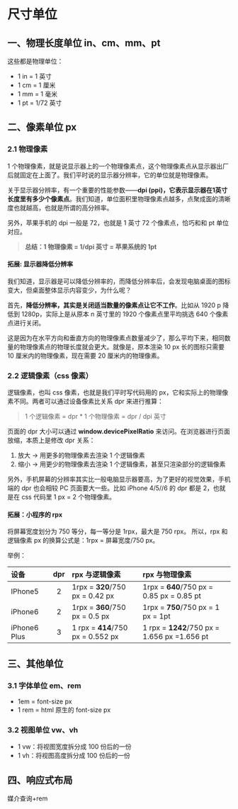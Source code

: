 # 尺寸单位

## 一、物理长度单位 in、cm、mm、pt 
这些都是物理单位：
- 1 in = 1 英寸
- 1 cm = 1 厘米
- 1 mm = 1 毫米
- 1 pt = 1/72 英寸 

## 二、像素单位 px 

### 2.1 物理像素
1 个物理像素，就是说显示器上的一个物理像素点，这个物理像素点从显示器出厂后就固定在上面了。我们平时说的显示器分辨率，它的单位就是物理像素。

关于显示器分辨率，有一个重要的性能参数——**dpi (ppi)，它表示显示器在1英寸长度里有多少个像素点**。我们知道，单位面积里物理像素点越多，点聚成面的清晰度也就越高，也就是所谓的高分辨率。

另外，苹果手机的 dpi 一般是 72，也就是 1 英寸 72 个像素点，恰巧和和 pt 单位对应。 
> **总结：1 物理像素 = 1/dpi 英寸 = 苹果系统的 1pt**

#### 拓展: 显示器降低分辨率
我们知道，显示器是可以降低分辨率的，而降低分辨率后，会发现电脑桌面的图标变大，但桌面整体显示内容变少，为什么呢？

首先，**降低分辨率，其实是关闭适当数量的像素点让它不工作**。比如从 1920 p 降低到  1280p，实际上是从原本 n 英寸里的 1920 个像素点里平均挑选 640 个像素点进行关闭。

这是因为在水平方向和垂直方向的物理像素点数量减少了，那么平均下来，相同数量的物理像素点的物理长度就会更大。就像是，原本渲染 10 px 长的图标只需要 10 厘米内的物理像素，现在需要 20 厘米内的物理像素。 

### 2.2 逻辑像素（css 像素）
逻辑像素，也叫 css 像素，也就是我们平时写代码用的 px，它和实际上的物理像素不同。两者可以通过设备像素比关系 dpr 来进行推算：
> 1 个逻辑像素 = dpr * 1 个物理像素 = dpr / dpi 英寸

页面的 dpr 大小可以通过 **window.devicePixelRatio** 来访问。在浏览器进行页面放缩，本质上是修改 dpr 关系：
1. 放大 → 用更多的物理像素去渲染 1 个逻辑像素
2. 缩小 → 用更少的物理像素去渲染 1 个逻辑像素，甚至只渲染部分的逻辑像素

另外，手机屏幕的分辨率其实比一般电脑显示器要高，为了更好的视觉效果，手机端的 dpr 也会相较 PC 页面要大一些。比如 iPhone 4/5//6 的 dpr 都是 2，也就是在 css 代码里 1 px = 2 个物理像素。

#### 拓展：小程序的 rpx
将屏幕宽度划分为 750 等分，每一等分是 1rpx，最大是 750 rpx。
所以，rpx 和逻辑像素 px 的换算公式是：1rpx = 屏幕宽度/750 px。

举例：

| 设备         | dpr  | rpx 与逻辑像素                    | rpx 与物理像素                               |
| :----------- | :--: | :--- | :---- |
| IPhone5      |  2   | 1rpx = **320**/750 px = 0.42 px   | 1rpx = **640**/750 px = 0.85 px = 0.85 pt    |
| iPhone6      |  2   | 1rpx = **360**/750 px = 0.5 px    | 1rpx = **750**/750 px = 1 px = 1pt           |
| iPhone6 Plus |  3   | 1 rpx = **414**/750 px = 0.552 px | 1 rpx = **1242**/750 px = 1.656 px =1.656 pt |

## 三、其他单位

### 3.1 字体单位 em、rem
- 1em = font-size px
- 1 rem = html 原生的 font-size px
### 3.2 视图单位 vw、vh
- 1 vw：将视图宽度拆分成 100 份后的一份
- 1 vh：将视图高度拆分成 100 份后的一份

## 四、响应式布局

媒介查询+rem
